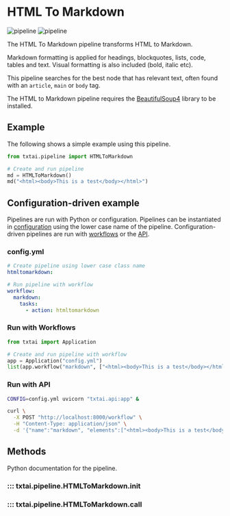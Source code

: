 # HTML To Markdown 

![pipeline](../../images/pipeline.png#only-light)
![pipeline](../../images/pipeline-dark.png#only-dark)

The HTML To Markdown pipeline transforms HTML to Markdown.

Markdown formatting is applied for headings, blockquotes, lists, code, tables and text. Visual formatting is also included (bold, italic etc).

This pipeline searches for the best node that has relevant text, often found with an `article`, `main` or `body` tag.

The HTML to Markdown pipeline requires the [BeautifulSoup4](https://pypi.org/project/beautifulsoup4/) library to be installed.

## Example

The following shows a simple example using this pipeline.

```python
from txtai.pipeline import HTMLToMarkdown

# Create and run pipeline
md = HTMLToMarkdown()
md("<html><body>This is a test</body></html>")
```

## Configuration-driven example

Pipelines are run with Python or configuration. Pipelines can be instantiated in [configuration](../../../api/configuration/#pipeline) using the lower case name of the pipeline. Configuration-driven pipelines are run with [workflows](../../../workflow/#configuration-driven-example) or the [API](../../../api#local-instance).

### config.yml
```yaml
# Create pipeline using lower case class name
htmltomarkdown:

# Run pipeline with workflow
workflow:
  markdown:
    tasks:
      - action: htmltomarkdown
```

### Run with Workflows

```python
from txtai import Application

# Create and run pipeline with workflow
app = Application("config.yml")
list(app.workflow("markdown", ["<html><body>This is a test</body></html>"]))
```

### Run with API

```bash
CONFIG=config.yml uvicorn "txtai.api:app" &

curl \
  -X POST "http://localhost:8000/workflow" \
  -H "Content-Type: application/json" \
  -d '{"name":"markdown", "elements":["<html><body>This is a test</body></html>"]}'
```

## Methods

Python documentation for the pipeline.

### ::: txtai.pipeline.HTMLToMarkdown.__init__
### ::: txtai.pipeline.HTMLToMarkdown.__call__
